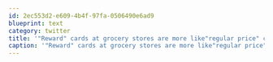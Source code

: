 ```yaml
---
id: 2ec553d2-e609-4b4f-97fa-0506490e6ad9
blueprint: text
category: twitter
title: '"Reward" cards at grocery stores are more like"regular price" cards. you guys aren''t fooling anybody'
caption: '"Reward" cards at grocery stores are more like"regular price" cards. you guys aren''t fooling anybody'
---
```

